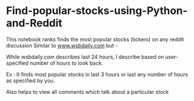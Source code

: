 # Find-popular-stocks-using-Python-and-Reddit

This notebook ranks finds the most popular stocks (tickers) on any reddit discussion
Similar to www.wsbdaily.com but - 

While wsbdaily.com describes last 24 hours, I describe based on user-specified number of hours to look back.

Ex : It finds most popular stocks in last 3 hours or last any number of hours as specified by you.

Also helps to view all comments which talk about a particular stock
